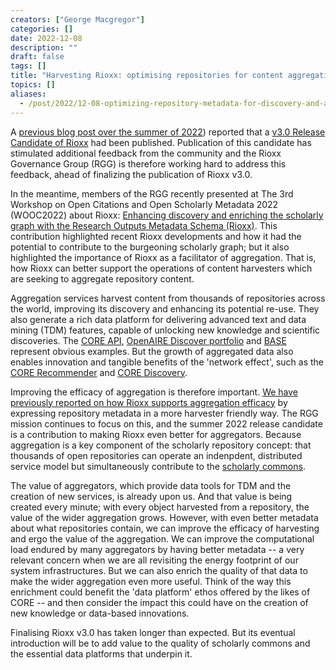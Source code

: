 ```yaml
---
creators: ["George Macgregor"]
categories: []
date: 2022-12-08
description: ""
draft: false
tags: []
title: "Harvesting Rioxx: optimising repositories for content aggregation"
topics: []
aliases:
  - /post/2022/12-08-optimizing-repository-metadata-for-discovery-and-aggregation
---
```


A [previous blog post over the summer of 2022](https://www.rioxx.net/post/2022/06-23-version-3-0-rc-1-released-for-comment/)) reported that a [v3.0 Release Candidate of Rioxx](https://www.rioxx.net/profiles/v3-0-rc-1/) had been published. Publication of this candidate has stimulated additional feedback from the community and the Rioxx Governance Group (RGG) is therefore working hard to address this feedback, ahead of finalizing the publication of Rioxx v3.0.

In the meantime, members of the RGG recently presented at The 3rd Workshop on Open Citations and Open Scholarly Metadata 2022 (WOOC2022) about Rioxx: [Enhancing discovery and enriching the scholarly graph with the Research Outputs Metadata Schema (Rioxx)](https://doi.org/10.17868/strath.00082458). This contribution highlighted recent Rioxx developments and how it had the potential to contribute to the burgeoning scholarly graph; but it also highlighted the importance of Rioxx as a facilitator of aggregation. That is, how Rioxx can better support the operations of content harvesters which are seeking to aggregate repository content.

Aggregation services harvest content from thousands of repositories across the world, improving its discovery and enhancing its potential re-use. They also generate a rich data platform for delivering advanced text and data mining (TDM) features, capable of unlocking new knowledge and scientific discoveries. The [CORE API](https://core.ac.uk/data), [OpenAIRE Discover portfolio](http://catalogue.openaire.eu/home) and [BASE](https://www.base-search.net/) represent obvious examples. But the growth of aggregated data also enables innovation and tangible benefits of the 'network effect', such as the [CORE Recommender](https://core.ac.uk/services/recommender) and [CORE Discovery](https://core.ac.uk/services/discovery).

Improving the efficacy of aggregation is therefore important. [We have previously reported on how Rioxx supports aggregation efficacy](https://www.ukcorr.org/2020/08/25/rioxx-as-an-effective-mechanism-for-the-efficient-exposure-and-aggregation-of-repository-content/) by expressing repository metadata in a more harvester friendly way. The RGG mission continues to focus on this, and the summer 2022 release candidate is a contribution to making Rioxx even better for aggregators. Because aggregation is a key component of the scholarly repository concept: that thousands of open repositories can operate an indenpdent, distributed service model but simultaneously contribute to the [scholarly commons](https://en.wikipedia.org/w/index.php?title=Knowledge_commons&oldid=1095732556). 

The value of aggregators, which provide data tools for TDM and the creation of new services, is already upon us. And that value is being created every minute; with every object harvested from a repository, the value of the wider aggregation grows. However, with even better metadata about what repositories contain, we can improve the efficacy of harvesting and ergo the value of the aggregation. We can improve the computational load endured by many aggregators by having better metadata -- a very relevant concern when we are all revisiting the energy footprint of our system infrastructures. But we can also enrich the quality of that data to make the wider aggregation even more useful. Think of the way this enrichment could benefit the 'data platform' ethos offered by the likes of CORE -- and then consider the impact this could have on the creation of new knowledge or data-based innovations.

Finalising Rioxx v3.0 has taken longer than expected. But its eventual introduction will be to add value to the quality of scholarly commons and the essential data platforms that underpin it.
